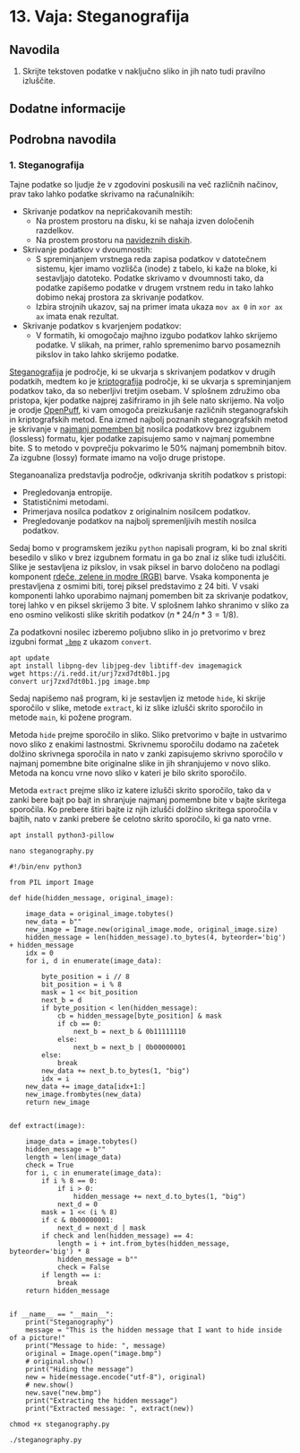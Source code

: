 # 13. Vaja: Steganografija

## Navodila

1. Skrijte tekstoven podatke v naključno sliko in jih nato tudi pravilno izluščite.

## Dodatne informacije

## Podrobna navodila

### 1. Steganografija

Tajne podatke so ljudje že v zgodovini poskusili na več različnih načinov, prav tako lahko podatke skrivamo na računalnikih:

- Skrivanje podatkov na nepričakovanih mestih:
    - Na prostem prostoru na disku, ki se nahaja izven določenih razdelkov.
    - Na prostem prostoru na [navideznih diskih](https://github.com/polz113/virtual_disk_injector).
- Skrivanje podatkov v dvoumnostih:
    - S spreminjanjem vrstnega reda zapisa podatkov v datotečnem sistemu, kjer imamo vozlišča (inode) z tabelo, ki kaže na bloke, ki sestavljajo datoteko. Podatke skrivamo v dvoumnosti tako, da podatke zapišemo podatke v drugem vrstnem redu in tako lahko dobimo nekaj prostora za skrivanje podatkov.
    - Izbira strojnih ukazov, saj na primer imata ukaza `mov ax 0` in `xor ax ax` imata enak rezultat.  
- Skrivanje podatkov s kvarjenjem podatkov:
    - V formatih, ki omogočajo majhno izgubo podatkov lahko skrijemo podatke. V slikah, na primer, rahlo spremenimo barvo posameznih pikslov in tako lahko skrijemo podatke.

[Steganografija](https://en.wikipedia.org/wiki/Steganography) je področje, ki se ukvarja s skrivanjem podatkov v drugih podatkih, medtem ko je [kriptografija](https://en.wikipedia.org/wiki/Cryptography) področje, ki se ukvarja s spreminjanjem podatkov tako, da so neberljivi tretjim osebam. V splošnem združimo oba pristopa, kjer podatke najprej zašifriramo in jih šele nato skrijemo. Na voljo je orodje [OpenPuff](https://embeddedsw.net/OpenPuff_Steganography_Home.html), ki vam omogoča preizkušanje različnih steganografskih in kriptografskih metod. Ena izmed najbolj poznanih steganografskih metod je skrivanje v [najmanj pomemben bit](https://www.boiteaklou.fr/Steganography-Least-Significant-Bit.html) nosilca podatkovv brez izgubnem (lossless) formatu, kjer podatke zapisujemo samo v najmanj pomembne bite. S to metodo v povprečju pokvarimo le 50% najmanj pomembnih bitov. Za izgubne (lossy) formate imamo na voljo druge pristope.

Steganoanaliza predstavlja področje, odkrivanja skritih podatkov s pristopi:

- Pregledovanja entropije.
- Statističnimi metodami.
- Primerjava nosilca podatkov z originalnim nosilcem podatkov.
- Pregledovanje podatkov na najbolj spremenljivih mestih nosilca podatkov.

Sedaj bomo v programskem jeziku `python` napisali program, ki bo znal skriti besedilo v sliko v brez izgubnem formatu in ga bo znal iz slike tudi izluščiti. Slike je sestavljena iz pikslov, in vsak piksel in barvo določeno na podlagi komponent [rdeče, zelene in modre (RGB)](https://en.wikipedia.org/wiki/RGB_color_model) barve. Vsaka komponenta je prestavljena z osmimi biti, torej piksel predstavimo z 24 biti. V vsaki komponenti lahko uporabimo najmanj pomemben bit za skrivanje podatkov, torej lahko v en piksel skrijemo 3 bite. V splošnem lahko shranimo v sliko za eno osmino velikosti slike skritih podatkov ($n*24/n*3 = 1/8$).

Za podatkovni nosilec izberemo poljubno sliko in jo pretvorimo v brez izgubni format [`.bmp`](https://en.wikipedia.org/wiki/BMP_file_format) z ukazom `convert`.

    apt update
    apt install libpng-dev libjpeg-dev libtiff-dev imagemagick
    wget https://i.redd.it/urj7zxd7dt0b1.jpg
    convert urj7zxd7dt0b1.jpg image.bmp

Sedaj napišemo naš program, ki je sestavljen iz metode `hide`, ki skrije sporočilo v slike, metode `extract`, ki iz slike izlušči skrito sporočilo in metode `main`, ki požene program.

Metoda `hide` prejme sporočilo in sliko. Sliko pretvorimo v bajte in ustvarimo novo sliko z enakimi lastnostmi. Skrivnemu sporočilu dodamo na začetek dolžino skrivnega sporočila in nato v zanki zapisujemo skrivno sporočilo v najmanj pomembne bite originalne slike in jih shranjujemo v novo sliko. Metoda na koncu vrne novo sliko v kateri je bilo skrito sporočilo.

Metoda `extract` prejme sliko iz katere izlušči skrito sporočilo, tako da v zanki bere bajt po bajt in shranjuje najmanj pomembne bite v bajte skritega sporočila. Ko prebere štiri bajte iz njih izlušči dolžino skritega sporočila v bajtih, nato v zanki prebere še celotno skrito sporočilo, ki ga nato vrne.

    apt install python3-pillow

    nano steganography.py

    #!/bin/env python3

    from PIL import Image

    def hide(hidden_message, original_image):

        image_data = original_image.tobytes()
        new_data = b""
        new_image = Image.new(original_image.mode, original_image.size)
        hidden_message = len(hidden_message).to_bytes(4, byteorder='big') + hidden_message
        idx = 0
        for i, d in enumerate(image_data):

            byte_position = i // 8
            bit_position = i % 8
            mask = 1 << bit_position
            next_b = d
            if byte_position < len(hidden_message):
                cb = hidden_message[byte_position] & mask
                if cb == 0:
                    next_b = next_b & 0b11111110
                else:
                    next_b = next_b | 0b00000001
            else:
                break
            new_data += next_b.to_bytes(1, "big")
            idx = i
        new_data += image_data[idx+1:]
        new_image.frombytes(new_data)
        return new_image


    def extract(image):

        image_data = image.tobytes()
        hidden_message = b""
        length = len(image_data)
        check = True
        for i, c in enumerate(image_data):
            if i % 8 == 0:
                if i > 0:
                    hidden_message += next_d.to_bytes(1, "big")
                next_d = 0
            mask = 1 << (i % 8)
            if c & 0b00000001:
                next_d = next_d | mask
            if check and len(hidden_message) == 4:
                length = i + int.from_bytes(hidden_message, byteorder='big') * 8
                hidden_message = b""
                check = False
            if length == i:
                break
        return hidden_message


    if __name__ == "__main__":
        print("Steganography")
        message = "This is the hidden message that I want to hide inside of a picture!"
        print("Message to hide: ", message)
        original = Image.open("image.bmp")
        # original.show()
        print("Hiding the message")
        new = hide(message.encode("utf-8"), original)
        # new.show()
        new.save("new.bmp")
        print("Extracting the hidden message")
        print("Extracted message: ", extract(new))

    chmod +x steganography.py

    ./steganography.py
